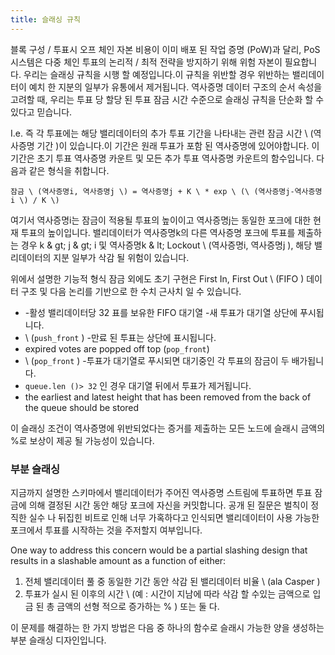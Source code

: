 ```yaml
---
title: 슬래싱 규칙
---
```


블록 구성 / 투표시 오프 체인 자본 비용이 이미 배포 된 작업 증명 (PoW)과 달리, PoS 시스템은 다중 체인 투표의 논리적 / 최적 전략을 방지하기 위해 위험 자본이 필요합니다. 우리는 슬래싱 규칙을 시행 할 예정입니다.이 규칙을 위반할 경우 위반하는 밸리데이터이 예치 한 지분의 일부가 유통에서 제거됩니다. 역사증명 데이터 구조의 순서 속성을 고려할 때, 우리는 투표 당 할당 된 투표 잠금 시간 수준으로 슬래싱 규칙을 단순화 할 수 있다고 믿습니다.

I.e. 즉 각 투표에는 해당 밸리데이터의 추가 투표 기간을 나타내는 관련 잠금 시간 \ (역사증명 기간 \)이 있습니다.이 기간은 원래 투표가 포함 된 역사증명에 있어야합니다. 이 기간은 초기 투표 역사증명 카운트 및 모든 추가 투표 역사증명 카운트의 함수입니다. 다음과 같은 형식을 취합니다.

```text
잠금 \ (역사증명i, 역사증명j \) = 역사증명j + K \ * exp \ (\ (역사증명j-역사증명i \) / K \)
```

여기서 역사증명i는 잠금이 적용될 투표의 높이이고 역사증명j는 동일한 포크에 대한 현재 투표의 높이입니다. 밸리데이터가 역사증명k의 다른 역사증명 포크에 투표를 제출하는 경우 k & gt; j & gt; i 및 역사증명k & lt; Lockout \ (역사증명i, 역사증명j \), 해당 밸리데이터의 지분 일부가 삭감 될 위험이 있습니다.

위에서 설명한 기능적 형식 잠금 외에도 초기 구현은 First In, First Out \ (FIFO \) 데이터 구조 및 다음 논리를 기반으로 한 수치 근사치 일 수 있습니다.

- -활성 밸리데이터당 32 표를 보유한 FIFO 대기열 -새 투표가 대기열 상단에 푸시됩니다.
- \ (`push_front` \) -만료 된 투표는 상단에 표시됩니다.
- expired votes are popped off top \(`pop_front`\)
- \ (`pop_front` \) -투표가 대기열로 푸시되면 대기중인 각 투표의 잠금이 두 배가됩니다.
- `queue.len ()> 32` 인 경우 대기열 뒤에서 투표가 제거됩니다.
- the earliest and latest height that has been removed from the back of the queue should be stored

이 슬래싱 조건이 역사증명에 위반되었다는 증거를 제출하는 모든 노드에 슬래시 금액의 %로 보상이 제공 될 가능성이 있습니다.

### 부분 슬래싱

지금까지 설명한 스키마에서 밸리데이터가 주어진 역사증명 스트림에 투표하면 투표 잠금에 의해 결정된 시간 동안 해당 포크에 자신을 커밋합니다. 공개 된 질문은 벌칙이 정직한 실수 나 뒤집힌 비트로 인해 너무 가혹하다고 인식되면 밸리데이터이 사용 가능한 포크에서 투표를 시작하는 것을 주저할지 여부입니다.

One way to address this concern would be a partial slashing design that results in a slashable amount as a function of either:

1. 전체 밸리데이터 풀 중 동일한 기간 동안 삭감 된 밸리데이터 비율 \ (ala Casper \)
2. 투표가 실시 된 이후의 시간 \ (예 : 시간이 지남에 따라 삭감 할 수있는 금액으로 입금 된 총 금액의 선형 적으로 증가하는 % \) 또는 둘 다.

이 문제를 해결하는 한 가지 방법은 다음 중 하나의 함수로 슬래시 가능한 양을 생성하는 부분 슬래싱 디자인입니다.
